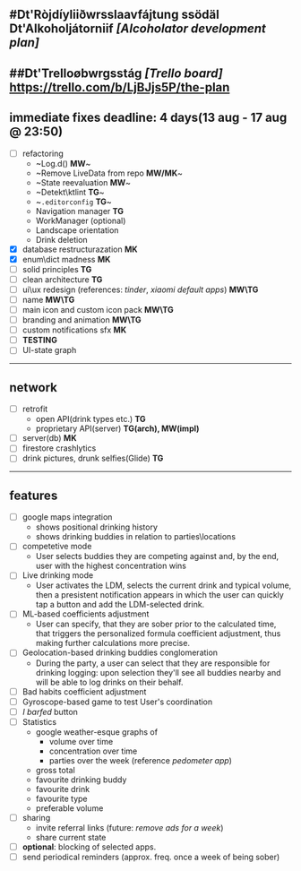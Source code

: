 #Dt'Ròjdíyliiðwrsslaavfájtung ssödäl Dt'Alkoholjátorniif _[Alcoholator development plan]_
---  
##Dt'Trelloøbwrgsstág _[Trello board]_ https://trello.com/b/LjBJjs5P/the-plan
---  
## immediate fixes **deadline**: 4 days(13 aug - 17 aug @ 23:50)  
- [ ] refactoring  
    - ~Log.d() **MW**~  
    - ~Remove LiveData from repo **MW/MK**~  
    - ~State reevaluation **MW**~  
    - ~Detekt\ktlint **TG**~  
    - ~```.editorconfig``` **TG**~  
    - Navigation manager **TG**  
    - WorkManager (optional)  
    - Landscape orientation  
    - Drink deletion  
- [x] database restructurazation **MK**  
- [x] enum\dict madness **MK**  
- [ ] solid principles **TG**  
- [ ] clean architecture  **TG**  
- [ ] ui\ux redesign (references: _tinder_, _xiaomi default apps_) **MW\TG**  
- [ ] name **MW\TG**  
- [ ] main icon and custom icon pack **MW\TG**  
- [ ] branding and animation **MW\TG**  
- [ ] custom notifications sfx **MK**  
- [ ] **TESTING**  
- [ ] UI-state graph  

---  
## network  
- [ ] retrofit  
    - open API(drink types etc.) **TG**  
    - proprietary API(server) **TG(arch), MW(impl)**  
- [ ] server(db) **MK**  
- [ ] firestore crashlytics  
- [ ] drink pictures, drunk selfies(Glide) **TG**  

---  
## features  
- [ ] google maps integration  
    - shows positional drinking history  
    - shows drinking buddies in relation to parties\locations  
- [ ] competetive mode  
    - User selects buddies they are competing against and, by the end, user with the highest concentration wins  
- [ ] Live drinking mode  
    - User activates the LDM, selects the current drink and typical volume, then a presistent notification appears in which the user can quickly tap a button and add the LDM-selected drink.  
- [ ] ML-based coefficients adjustment  
    - User can specify, that they are sober prior to the calculated time, that triggers the personalized formula coefficient adjustment, thus making further calculations more precise.  
- [ ] Geolocation-based drinking buddies conglomeration  
    - During the party, a user can select that they are responsible for drinking logging: upon selection they'll see all buddies nearby and will be able to log drinks on their behalf.  
- [ ] Bad habits coefficient adjustment  
- [ ] Gyroscope-based game to test User's coordination  
- [ ] _I barfed_ button  
- [ ] Statistics  
    - google weather-esque graphs of  
        - volume over time  
        - concentration over time  
        - parties over the week (reference _pedometer app_)  
    - gross total  
    - favourite drinking buddy  
    - favourite drink  
    - favourite type  
    - preferable volume  
- [ ] sharing  
    - invite referral links (future: _remove ads for a week_)  
    - share current state  
- [ ] **optional**: blocking of selected apps.  
- [ ] send periodical reminders (approx. freq. once a week of being sober)  
